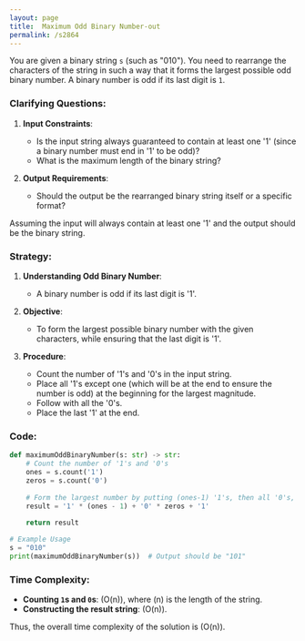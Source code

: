 ```yaml
---
layout: page
title:  Maximum Odd Binary Number-out
permalink: /s2864
---
```

You are given a binary string `s` (such as "010"). You need to rearrange the characters of the string in such a way that it forms the largest possible odd binary number. A binary number is odd if its last digit is `1`.

### Clarifying Questions:
1. **Input Constraints**:
   - Is the input string always guaranteed to contain at least one '1' (since a binary number must end in '1' to be odd)? 
   - What is the maximum length of the binary string?

2. **Output Requirements**:
   - Should the output be the rearranged binary string itself or a specific format?

Assuming the input will always contain at least one '1' and the output should be the binary string.

### Strategy:
1. **Understanding Odd Binary Number**:
   - A binary number is odd if its last digit is '1'.

2. **Objective**:
   - To form the largest possible binary number with the given characters, while ensuring that the last digit is '1'.

3. **Procedure**:
   - Count the number of '1's and '0's in the input string.
   - Place all '1's except one (which will be at the end to ensure the number is odd) at the beginning for the largest magnitude.
   - Follow with all the '0's.
   - Place the last '1' at the end.

### Code:

```python
def maximumOddBinaryNumber(s: str) -> str:
    # Count the number of '1's and '0's
    ones = s.count('1')
    zeros = s.count('0')
    
    # Form the largest number by putting (ones-1) '1's, then all '0's, and end with one '1'.
    result = '1' * (ones - 1) + '0' * zeros + '1'
    
    return result

# Example Usage
s = "010"
print(maximumOddBinaryNumber(s))  # Output should be "101"
```

### Time Complexity:
- **Counting `1`s and  `0`s**: \(O(n)\), where \(n\) is the length of the string.
- **Constructing the result string**: \(O(n)\).

Thus, the overall time complexity of the solution is \(O(n)\).